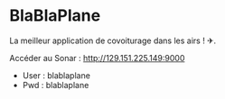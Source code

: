 # BlaBlaPlane
La meilleur application de covoiturage dans les airs ! ✈. 

Accéder au Sonar : http://129.151.225.149:9000 
  - User : blablaplane 
  - Pwd  : blablaplane 

